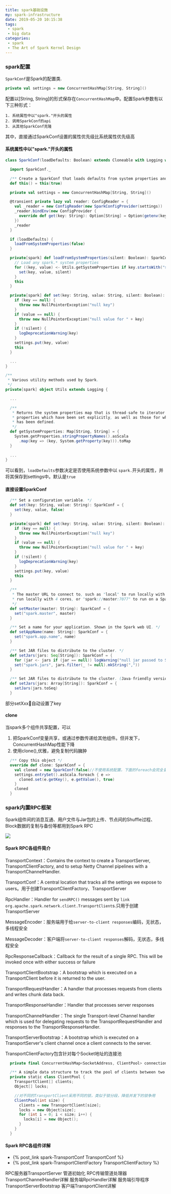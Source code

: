 ```yaml
---
title: spark基础设施
my: spark-infrastructure
date: 2019-05-20 10:15:38
tags: 
 - spark
 - big data
categories: 
 - spark
 - The Art of Spark Kernel Design
---
```


### spark配置
`SparkConf`是Spark的配置类.
```scala
private val settings = new ConcurrentHashMap[String, String]()
```
配置以[String, String]的形式保存在`ConcurrentHashMap`中。配置Spark参数有以下三种形式：

    1. 系统属性中以"spark."开头的属性
    2. 调用SparkConf的api
    3. 从其他SparkConf克隆

其中，直接通过SparkConf设置的属性优先级比系统属性优先级高

#### 系统属性中以"spark."开头的属性
```scala
class SparkConf(loadDefaults: Boolean) extends Cloneable with Logging with Serializable {

  import SparkConf._

  /** Create a SparkConf that loads defaults from system properties and the classpath */
  def this() = this(true)

  private val settings = new ConcurrentHashMap[String, String]()

  @transient private lazy val reader: ConfigReader = {
    val _reader = new ConfigReader(new SparkConfigProvider(settings))
    _reader.bindEnv(new ConfigProvider {
      override def get(key: String): Option[String] = Option(getenv(key))
    })
    _reader
  }

  if (loadDefaults) {
    loadFromSystemProperties(false)
  }

  private[spark] def loadFromSystemProperties(silent: Boolean): SparkConf = {
    // Load any spark.* system properties
    for ((key, value) <- Utils.getSystemProperties if key.startsWith("spark.")) {
      set(key, value, silent)
    }
    this
  }

  private[spark] def set(key: String, value: String, silent: Boolean): SparkConf = {
    if (key == null) {
      throw new NullPointerException("null key")
    }
    if (value == null) {
      throw new NullPointerException("null value for " + key)
    }
    if (!silent) {
      logDeprecationWarning(key)
    }
    settings.put(key, value)
    this
  }

  ...
}

/**
 * Various utility methods used by Spark.
 */
private[spark] object Utils extends Logging {

  ...

  /**
   * Returns the system properties map that is thread-safe to iterator over. It gets the
   * properties which have been set explicitly, as well as those for which only a default value
   * has been defined.
   */
  def getSystemProperties: Map[String, String] = {
    System.getProperties.stringPropertyNames().asScala
      .map(key => (key, System.getProperty(key))).toMap
  }
  
  ...
}
```
可以看到，`loadDefaults`参数决定是否使用系统参数中以 `spark.`开头的属性，并将其保存到settings中。默认是`true`

#### 直接设置SparkConf
```scala
  /** Set a configuration variable. */
  def set(key: String, value: String): SparkConf = {
    set(key, value, false)
  }

  private[spark] def set(key: String, value: String, silent: Boolean): SparkConf = {
    if (key == null) {
      throw new NullPointerException("null key")
    }
    if (value == null) {
      throw new NullPointerException("null value for " + key)
    }
    if (!silent) {
      logDeprecationWarning(key)
    }
    settings.put(key, value)
    this
  }

  /**
   * The master URL to connect to, such as "local" to run locally with one thread, "local[4]" to
   * run locally with 4 cores, or "spark://master:7077" to run on a Spark standalone cluster.
   */
  def setMaster(master: String): SparkConf = {
    set("spark.master", master)
  }

  /** Set a name for your application. Shown in the Spark web UI. */
  def setAppName(name: String): SparkConf = {
    set("spark.app.name", name)
  }

  /** Set JAR files to distribute to the cluster. */
  def setJars(jars: Seq[String]): SparkConf = {
    for (jar <- jars if (jar == null)) logWarning("null jar passed to SparkContext constructor")
    set("spark.jars", jars.filter(_ != null).mkString(","))
  }

  /** Set JAR files to distribute to the cluster. (Java-friendly version.) */
  def setJars(jars: Array[String]): SparkConf = {
    setJars(jars.toSeq)
  }
```
部分setXxx自动设置了key

#### clone
当spark多个组件共享配置，可以
1. 把SparkConf变量共享，或通过参数传递给其他组件。但并发下，ConcurrentHashMap性能下降
2. 使用clone(),优雅，避免复制代码臃肿

```scala
  /** Copy this object */
  override def clone: SparkConf = {
    val cloned = new SparkConf(false)//不使用系统配置，下面的foreach会完全复制配置
    settings.entrySet().asScala.foreach { e =>
      cloned.set(e.getKey(), e.getValue(), true)
    }
    cloned
  }
```


### spark内置RPC框架
Spark组件间的消息互通、用户文件与Jar包的上传、节点间的Shuffle过程、Block数据的复制与备份等都用到Spark RPC

![](./spark-infrastructure/spark-rpc.png)

#### Spark RPC各组件简介

TransportContext：Contains the context to create a TransportServer, TransportClientFactory, and to setup Netty Channel pipelines with a TransportChannelHandler.

TransportConf：A central location that tracks all the settings we expose to users。用于创建TransportClientFactory、TransportServer

RpcHandler：Handler for `sendRPC()` messages sent by `link org.apache.spark.network.client.TransportClient`s.只用于创建TransportServer

MessageEncoder：服务端用于给`server-to-client responses`编码，无状态，多线程安全

MessageDecoder：客户端将`server-to-client responses`解码，无状态，多线程安全

RpcResponseCallback：Callback for the result of a single RPC. This will be invoked once with either success or failure

TransportClientBootstrap：A bootstrap which is executed on a TransportClient before it is returned to the user.

TransportRequestHandler：A handler that processes requests from clients and writes chunk data back.

TransportResponseHandler：Handler that processes server responses

TransportChannelHandler：The single Transport-level Channel handler which is used for delegating requests to the TransportRequestHandler and responses to the TransportResponseHandler.

TransportServerBootstrap：A bootstrap which is executed on a TransportServer's client channel once a client connects to the server.

TransportClientFactory包含针对每个Socket地址的连接池
```scala
  private final ConcurrentHashMap<SocketAddress, ClientPool> connectionPool;

  /** A simple data structure to track the pool of clients between two peer nodes. */
  private static class ClientPool {
    TransportClient[] clients;
    Object[] locks;

    //对不同的TransportClient采用不同的锁，类似于锁分段，降低并发下的锁争用
    ClientPool(int size) {
      clients = new TransportClient[size];
      locks = new Object[size];
      for (int i = 0; i < size; i++) {
        locks[i] = new Object();
      }
    }
  }
```
#### Spark RPC各组件详解

- {% post_link spark-TransportConf TransportConf %}
- {% post_link spark-TransportClientFactory TransportClientFactory %}

RPC服务器TransportServer
管道初始化
RPC传输管道处理器TransportChannelHandler详解
服务端RpcHandler详解
服务端引导程序TransportServerBootstrap
客户端TransportClient详解
